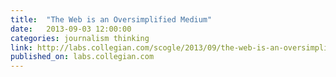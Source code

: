 ```yaml
---
title:  "The Web is an Oversimplified Medium"
date:   2013-09-03 12:00:00
categories: journalism thinking
link: http://labs.collegian.com/scogle/2013/09/the-web-is-an-oversimplified-medium/
published_on: labs.collegian.com
---
```


